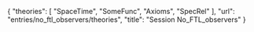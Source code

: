 {
    "theories": [
        "SpaceTime",
        "SomeFunc",
        "Axioms",
        "SpecRel"
    ],
    "url": "entries/no_ftl_observers/theories",
    "title": "Session No_FTL_observers"
}